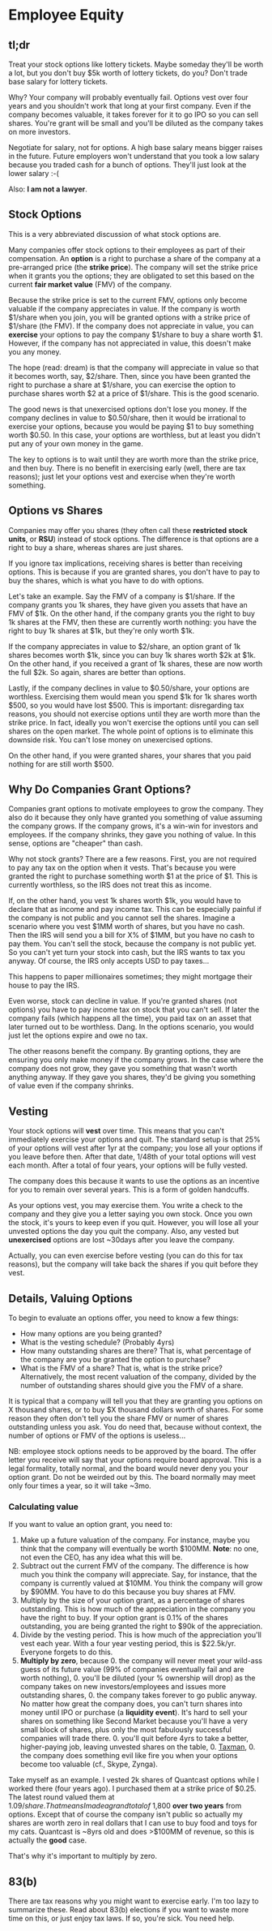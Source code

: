 # Employee Equity

## tl;dr

Treat your stock options like lottery tickets. Maybe someday they'll
be worth a lot, but you don't buy $5k worth of lottery tickets, do
you? Don't trade base salary for lottery tickets.

Why? Your company will probably eventually fail. Options vest over
four years and you shouldn't work that long at your first
company. Even if the company becomes valuable, it takes forever for it
to go IPO so you can sell shares. You're grant will be small and
you'll be diluted as the company takes on more investors.

Negotiate for salary, not for options. A high base salary means bigger
raises in the future. Future employers won't understand that you took
a low salary because you traded cash for a bunch of options. They'll
just look at the lower salary :-(

Also: **I am not a lawyer**.

## Stock Options

This is a very abbreviated discussion of what stock options are.

Many companies offer stock options to their employees as part of their
compensation. An **option** is a right to purchase a share of the
company at a pre-arranged price (the **strike price**). The company
will set the strike price when it grants you the options; they are
obligated to set this based on the current **fair market value** (FMV)
of the company.

Because the strike price is set to the current FMV, options only
become valuable if the company appreciates in value. If the company is
worth $1/share when you join, you will be granted options with a
strike price of $1/share (the FMV). If the company does not appreciate
in value, you can **exercise** your options to pay the company
$1/share to buy a share worth $1. However, if the company has not
appreciated in value, this doesn't make you any money.

The hope (read: dream) is that the company will appreciate in value so
that it becomes worth, say, $2/share. Then, since you have been
granted the right to purchase a share at $1/share, you can exercise
the option to purchase shares worth $2 at a price of $1/share. This is
the good scenario.

The good news is that unexercised options don't lose you money. If the
company declines in value to $0.50/share, then it would be irrational
to exercise your options, because you would be paying $1 to buy
something worth $0.50. In this case, your options are worthless, but
at least you didn't put any of your own money in the game.

The key to options is to wait until they are worth more than the
strike price, and then buy. There is no benefit in exercising early
(well, there are tax reasons); just let your options vest and exercise
when they're worth something.

## Options vs Shares

Companies may offer you shares (they often call these **restricted
stock units**, or **RSU**) instead of stock options. The difference is
that options are a right to buy a share, whereas shares are just
shares.

If you ignore tax implications, receiving shares is better than
receiving options. This is because if you are granted shares, you
don't have to pay to buy the shares, which is what you have to do with
options.

Let's take an example. Say the FMV of a company is $1/share. If the
company grants you 1k shares, they have given you assets that have an
FMV of $1k. On the other hand, if the company grants you the right to
buy 1k shares at the FMV, then these are currently worth nothing: you
have the right to buy 1k shares at $1k, but they're only worth $1k.

If the company appreciates in value to $2/share, an option grant of 1k
shares becomes worth $1k, since you can buy 1k shares worth $2k at
$1k. On the other hand, if you received a grant of 1k shares, these
are now worth the full $2k. So again, shares are better than options.

Lastly, if the company declines in value to $0.50/share, your options
are worthless. Exercising them would mean you spend $1k for 1k shares
worth $500, so you would have lost $500. This is important:
disregarding tax reasons, you should not exercise options until they
are worth more than the strike price. In fact, ideally you won't
exercise the options until you can sell shares on the open market. The
whole point of options is to eliminate this downside risk. You can't
lose money on unexercised options.

On the other hand, if you were granted shares, your shares that you
paid nothing for are still worth $500.

## Why Do Companies Grant Options?

Companies grant options to motivate employees to grow the
company. They also do it because they only have granted you something
of value assuming the company grows. If the company grows, it's a
win-win for investors and employees. If the company shrinks, they gave
you nothing of value. In this sense, options are "cheaper" than cash.

Why not stock grants? There are a few reasons. First, you are not
required to pay any tax on the option when it vests. That's because
you were granted the right to purchase something worth $1 at the price
of $1. This is currently worthless, so the IRS does not treat this as
income.

If, on the other hand, you vest 1k shares worth $1k, you would have to
declare that as income and pay income tax. This can be especially
painful if the company is not public and you cannot sell the
shares. Imagine a scenario where you vest $1MM worth of shares, but
you have no cash. Then the IRS will send you a bill for X% of $1MM,
but you have no cash to pay them. You can't sell the stock, because
the company is not public yet. So you can't yet turn your stock into
cash, but the IRS wants to tax you anyway. Of course, the IRS only
accepts USD to pay taxes...

This happens to paper millionaires sometimes; they might mortgage
their house to pay the IRS.

Even worse, stock can decline in value. If you're granted shares (not
options) you have to pay income tax on stock that you can't sell. If
later the company fails (which happens all the time), you paid tax on
an asset that later turned out to be worthless. Dang. In the options
scenario, you would just let the options expire and owe no tax.

The other reasons benefit the company. By granting options, they are
ensuring you only make money if the company grows. In the case where
the company does not grow, they gave you something that wasn't worth
anything anyway. If they gave you shares, they'd be giving you
something of value even if the company shrinks.

## Vesting

Your stock options will **vest** over time. This means that you can't
immediately exercise your options and quit. The standard setup is that
25% of your options will vest after 1yr at the company; you lose all
your options if you leave before then. After that date, 1/48th of your
total options will vest each month. After a total of four years, your
options will be fully vested.

The company does this because it wants to use the options as an
incentive for you to remain over several years. This is a form of
golden handcuffs.

As your options vest, you may exercise them. You write a check to the
company and they give you a letter saying you own stock. Once you own
the stock, it's yours to keep even if you quit. However, you will lose
all your unvested options the day you quit the company. Also, any
vested but **unexercised** options are lost ~30days after you leave
the company.

Actually, you can even exercise before vesting (you can do this for
tax reasons), but the company will take back the shares if you quit
before they vest.

## Details, Valuing Options

To begin to evaluate an options offer, you need to know a few things:

* How many options are you being granted?
* What is the vesting schedule? (Probably 4yrs)
* How many outstanding shares are there? That is, what percentage of
  the company are you be granted the option to purchase?
* What is the FMV of a share? That is, what is the strike price?
  Alternatively, the most recent valuation of the company, divided by
  the number of outstanding shares should give you the FMV of a share.

It is typical that a company will tell you that they are granting you
options on X thousand shares, or to buy $X thousand dollars worth of
shares. For some reason they often don't tell you the share FMV or
numer of shares outstanding unless you ask. You do need that, because
without context, the number of options or FMV of the options is
useless...

NB: employee stock options needs to be approved by the board. The
offer letter you receive will say that your options require board
approval. This is a legal formality, totally normal, and the board
would never deny you your option grant. Do not be weirded out by
this. The board normally may meet only four times a year, so it will
take ~3mo.

### Calculating value

If you want to value an option grant, you need to:

1. Make up a future valuation of the company. For instance, maybe you
   think that the company will eventually be worth $100MM. **Note**:
   no one, not even the CEO, has any idea what this will be.
2. Subtract out the current FMV of the company. The difference is how
   much you think the company will appreciate. Say, for instance, that
   the company is currently valued at $10MM. You think the company
   will grow by $90MM. You have to do this because you buy shares at
   FMV.
3. Multiply by the size of your option grant, as a percentage of
   shares outstanding. This is how much of the appreciation in the
   company you have the right to buy. If your option grant is 0.1% of
   the shares outstanding, you are being granted the right to $90k of
   the appreciation.
4. Divide by the vesting period. This is how much of the appreciation
   you'll vest each year. With a four year vesting period, this is
   $22.5k/yr. Everyone forgets to do this.
5. **Multiply by zero**, because
    0. the company will never meet your
       wild-ass guess of its future value (99% of companies eventually
       fail and are worth nothing),
    0. you'll be diluted (your % ownership will drop) as the company
       takes on new investors/employees and issues more outstanding
       shares,
    0. the company takes forever to go public anyway. No matter
       how great the company does, you can't turn shares into money
       until IPO or purchase (a **liquidity event**). It's hard to
       sell your shares on something like Second Market because you'll
       have a very small block of shares, plus only the most
       fabulously successful companies will trade there.
    0. you'll quit before 4yrs to take a better, higher-paying job,
       leaving unvested shares on the table,
    0. [Taxman](https://www.youtube.com/watch?v=ZqK97av7I3s),
    0. the company does something evil like fire you when your
       options become too valuable (cf., Skype, Zynga).

Take myself as an example. I vested 2k shares of Quantcast options
while I worked there (four years ago). I purchased them at a strike
price of $0.25. The latest round valued them at $1.09/share. That
means I made a grand total of ~$1,800 **over two years** from
options. Except that of course the company isn't public so actually my
shares are worth zero in real dollars that I can use to buy food and
toys for my cats. Quantcast is ~8yrs old and does >$100MM of revenue,
so this is actually the **good** case.

That's why it's important to multiply by zero.

## 83(b)

There are tax reasons why you might want to exercise early. I'm too
lazy to summarize these. Read about 83(b) elections if you want to
waste more time on this, or just enjoy tax laws. If so, you're
sick. You need help.
